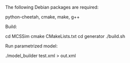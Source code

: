 The following Debian packages are required:

python-cheetah, cmake, make, g++ 

Build:

cd MCSSim
cmake CMakeLists.txt
cd generator
./build.sh

Run parametrized model:

./model_builder test.xml > out.xml

